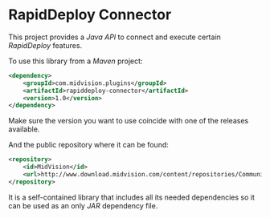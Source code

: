 # RapidDeploy Connector
This project provides a _Java API_ to connect and execute certain _RapidDeploy_ features.

To use this library from a _Maven_ project:

```xml
<dependency>
	<groupId>com.midvision.plugins</groupId>
	<artifactId>rapiddeploy-connector</artifactId>
	<version>1.0</version>
</dependency>
```

Make sure the version you want to use coincide with one of the releases available.

And the public repository where it can be found:

```xml
<repository>
	<id>MidVision</id>
	<url>http://www.download.midvision.com/content/repositories/Community_release/</url>
</repository>
```

It is a self-contained library that includes all its needed dependencies so it can be used as an only _JAR_ dependency file.
